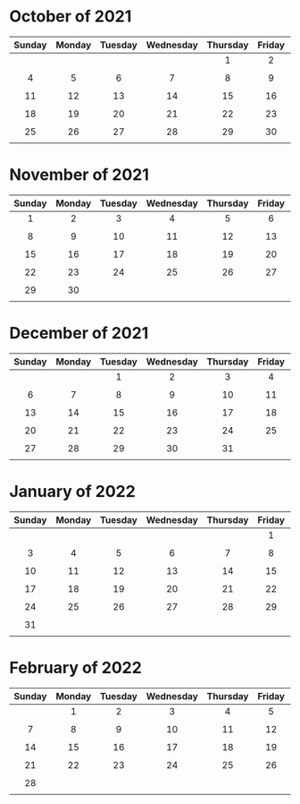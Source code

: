 # October of 2021
|Sunday|Monday|Tuesday|Wednesday|Thursday|Friday|Saturday|
|:-:|:-:|:-:|:-:|:-:|:-:|:-:|
|||||1|2|3|
||||||||
|4|5|6|7|8|9|10|
||||||||
|11|12|13|14|15|16|17|
||||||||
|18|19|20|21|22|23|24|
||||||||
|25|26|27|28|29|30|31|
||||||||


# November of 2021
|Sunday|Monday|Tuesday|Wednesday|Thursday|Friday|Saturday|
|:-:|:-:|:-:|:-:|:-:|:-:|:-:|
|1|2|3|4|5|6|7|
||||||||
|8|9|10|11|12|13|14|
||||||||
|15|16|17|18|19|20|21|
||||||||
|22|23|24|25|26|27|28|
||||||||
|29|30||||||
||||||||


# December of 2021
|Sunday|Monday|Tuesday|Wednesday|Thursday|Friday|Saturday|
|:-:|:-:|:-:|:-:|:-:|:-:|:-:|
|||1|2|3|4|5|
||||||||
|6|7|8|9|10|11|12|
||||||||
|13|14|15|16|17|18|19|
||||||||
|20|21|22|23|24|25|26|
||||||||
|27|28|29|30|31|||
||||||||


# January of 2022
|Sunday|Monday|Tuesday|Wednesday|Thursday|Friday|Saturday|
|:-:|:-:|:-:|:-:|:-:|:-:|:-:|
||||||1|2|
||||||||
|3|4|5|6|7|8|9|
||||||||
|10|11|12|13|14|15|16|
||||||||
|17|18|19|20|21|22|23|
||||||||
|24|25|26|27|28|29|30|
||||||||
|31|||||||
||||||||


# February of 2022
|Sunday|Monday|Tuesday|Wednesday|Thursday|Friday|Saturday|
|:-:|:-:|:-:|:-:|:-:|:-:|:-:|
||1|2|3|4|5|6|
||||||||
|7|8|9|10|11|12|13|
||||||||
|14|15|16|17|18|19|20|
||||||||
|21|22|23|24|25|26|27|
||||||||
|28|||||||
||||||||



